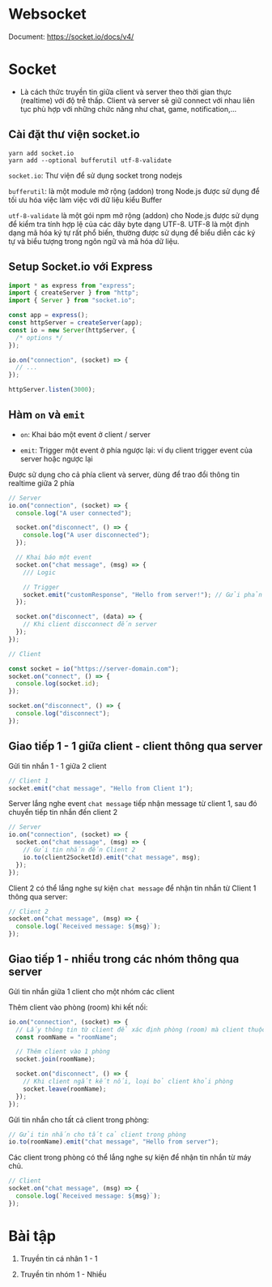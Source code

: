 # Websocket

Document: https://socket.io/docs/v4/

# Socket

- Là cách thức truyền tin giữa client và server theo thời gian thực (realtime) với độ trễ thấp. Client và server sẽ giữ connect với nhau liên tục phù hợp với những chức năng như chat, game, notification,...

## Cài đặt thư viện socket.io

```shell
yarn add socket.io
yarn add --optional bufferutil utf-8-validate
```

`socket.io`: Thư viện để sử dụng socket trong nodejs

`bufferutil`: là một module mở rộng (addon) trong Node.js được sử dụng để tối ưu hóa việc làm việc với dữ liệu kiểu Buffer

`utf-8-validate` là một gói npm mở rộng (addon) cho Node.js được sử dụng để kiểm tra tính hợp lệ của các dãy byte dạng UTF-8. UTF-8 là một định dạng mã hóa ký tự rất phổ biến, thường được sử dụng để biểu diễn các ký tự và biểu tượng trong ngôn ngữ và mã hóa dữ liệu.

## Setup Socket.io với Express

```typescript
import * as express from "express";
import { createServer } from "http";
import { Server } from "socket.io";

const app = express();
const httpServer = createServer(app);
const io = new Server(httpServer, {
  /* options */
});

io.on("connection", (socket) => {
  // ...
});

httpServer.listen(3000);
```

## Hàm `on` và `emit`

- `on`: Khai báo một event ở client / server

- `emit`: Trigger một event ở phía ngược lại: ví dụ client trigger event của server hoặc ngược lại

Được sử dụng cho cả phía client và server, dùng để trao đổi thông tin realtime giữa 2 phía

```javascript
// Server
io.on("connection", (socket) => {
  console.log("A user connected");

  socket.on("disconnect", () => {
    console.log("A user disconnected");
  });

  // Khai báo một event
  socket.on("chat message", (msg) => {
    /// Logic

    // Trigger
    socket.emit("customResponse", "Hello from server!"); // Gửi phản hồi tới client gửi sự kiện này
  });

  socket.on("disconnect", (data) => {
    // Khi client discconnect đến server
  });
});

// Client

const socket = io("https://server-domain.com");
socket.on("connect", () => {
  console.log(socket.id);
});

socket.on("disconnect", () => {
  console.log("disconnect");
});
```

## Giao tiếp 1 - 1 giữa client - client thông qua server

Gửi tin nhắn 1 - 1 giữa 2 client

```javascript
// Client 1
socket.emit("chat message", "Hello from Client 1");
```

Server lắng nghe event `chat message` tiếp nhận message từ client 1, sau đó chuyển tiếp tin nhắn đến client 2

```javascript
// Server
io.on("connection", (socket) => {
  socket.on("chat message", (msg) => {
    // Gửi tin nhắn đến Client 2
    io.to(client2SocketId).emit("chat message", msg);
  });
});
```

Client 2 có thể lắng nghe sự kiện `chat message` để nhận tin nhắn từ Client 1 thông qua server:

```javascript
// Client 2
socket.on("chat message", (msg) => {
  console.log(`Received message: ${msg}`);
});
```

## Giao tiếp 1 - nhiều trong các nhóm thông qua server

Gửi tin nhắn giữa 1 client cho một nhóm các client

Thêm client vào phòng (room) khi kết nối:

```javascript
io.on("connection", (socket) => {
  // Lấy thông tin từ client để xác định phòng (room) mà client thuộc về
  const roomName = "roomName";

  // Thêm client vào 1 phòng
  socket.join(roomName);

  socket.on("disconnect", () => {
    // Khi client ngắt kết nối, loại bỏ client khỏi phòng
    socket.leave(roomName);
  });
});
```

Gửi tin nhắn cho tất cả client trong phòng:

```javascript
// Gửi tin nhắn cho tất cả client trong phòng
io.to(roomName).emit("chat message", "Hello from server");
```

Các client trong phòng có thể lắng nghe sự kiện để nhận tin nhắn từ máy chủ.

```javascript
// Client
socket.on("chat message", (msg) => {
  console.log(`Received message: ${msg}`);
});
```

# Bài tập

1. Truyền tin cá nhân 1 - 1

2. Truyền tin nhóm 1 - Nhiều
